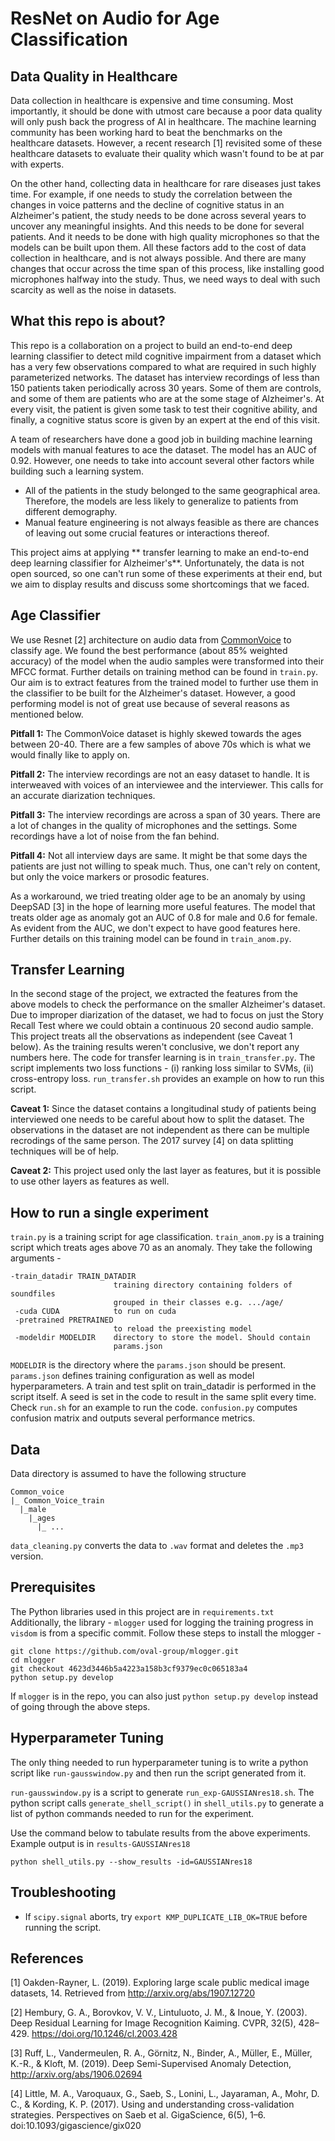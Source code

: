 # ResNet on Audio for Age Classification

## Data Quality in Healthcare
Data collection in healthcare is expensive and time consuming.
Most importantly, it should be done with utmost care because a poor data quality will only push back the progress of AI in healthcare.
The machine learning community has been working hard to beat the benchmarks on the healthcare datasets.
However, a recent research [1] revisited some of these healthcare datasets to evaluate their quality which wasn't found to be at par with experts.

On the other hand, collecting data in healthcare for rare diseases just takes time.
For example, if one needs to study the correlation between the changes in voice patterns and the decline of cognitive status in an Alzheimer's patient, the study needs to be done across several years to uncover any meaningful insights.
And this needs to be done for several patients.
And it needs to be done with high quality microphones so that the models can be built upon them.
All these factors add to the cost of data collection in healthcare, and is not always possible.
And there are many changes that occur across the time span of this process, like installing good microphones halfway into the study.
Thus, we need ways to deal with such scarcity as well as the noise in datasets.  

## What this repo is about?
This repo is a collaboration on a project to build an end-to-end deep learning classifier to detect mild cognitive impairment from a dataset which has a very few observations compared to what are required in such highly parameterized networks.
The dataset has interview recordings of less than 150 patients taken periodically across 30 years.
Some of them are controls, and some of them are patients who are at the some stage of Alzheimer's.
At every visit, the patient is given some task to test their cognitive ability, and finally, a cognitive status score is given by an expert at the end of this visit.

A team of researchers have done a good job in building machine learning models with manual features to ace the dataset. The model has an AUC of 0.92.
However, one needs to take into account several other factors while building such a learning system.
- All of the patients in the study belonged to the same geographical area. Therefore, the models are less likely to generalize to patients from different demography.
- Manual feature engineering is not always feasible as there are chances of leaving out some crucial features or interactions thereof.

This project aims at applying ** transfer learning to make an end-to-end deep learning classifier for Alzheimer's**.
Unfortunately, the data is not open sourced, so one can't run some of these experiments at their end, but we aim to display results and discuss some shortcomings that we faced.

## Age Classifier
We use Resnet [2] architecture on audio data from [CommonVoice](https://voice.mozilla.org/en) to classify age.
We found the best performance (about 85% weighted accuracy) of the model when the audio samples were transformed into their MFCC format.
Further details on training method can be found in `train.py`.
Our aim is to extract features from the trained model to further use them in the classifier to be built for the Alzheimer's dataset.
However, a good performing model is not of great use because of several reasons as mentioned below.

**Pitfall 1:** The CommonVoice dataset is highly skewed towards the ages between 20-40. There are a few samples of above 70s which is what we would finally like to apply on.

**Pitfall 2:** The interview recordings are not an easy dataset to handle.  It is interweaved with voices of an interviewee and the interviewer. This calls for an accurate diarization techniques.

**Pitfall 3:** The interview recordings are across a span of 30 years. There are a lot of changes in the quality of microphones and the settings. Some recordings have a lot of noise from the fan behind.

**Pitfall 4:** Not all interview days are same. It might be that some days the patients are just not willing to speak much. Thus, one can't rely on content, but only the voice markers or prosodic features.

As a workaround, we tried treating older age to be an anomaly by using DeepSAD [3] in the hope of learning more useful features.
The model that treats older age as anomaly got an AUC of 0.8 for male and 0.6 for female.
As evident from the AUC, we don't expect to have good features here.
Further details on this training model can be found in `train_anom.py`.

## Transfer Learning
In the second stage of the project, we extracted the features from the above models to check the performance on the smaller Alzheimer's dataset.
Due to improper diarization of the dataset, we had to focus on just the Story Recall Test where we could obtain a continuous 20 second audio sample.
This project treats all the observations as independent (see Caveat 1 below).
As the training results weren't conclusive, we don't report any numbers here.
The code for transfer learning is in `train_transfer.py`.
The script implements two loss functions - (i) ranking loss similar to SVMs, (ii) cross-entropy loss.
`run_transfer.sh` provides an example on how to run this script.

**Caveat 1:** Since the dataset contains a longitudinal study of patients being interviewed one needs to be careful about how to split the dataset. The observations in the dataset are not independent as there can be multiple recrodings of the same person. The 2017 survey [4] on data splitting techniques will be of help.

**Caveat 2:** This project used only the last layer as features, but it is possible to use other layers as features as well.

## How to run a single experiment
`train.py` is a training script for age classification.
`train_anom.py` is a training script which treats ages above 70 as an anomaly.
They take the following arguments -  

```
-train_datadir TRAIN_DATADIR
                       training directory containing folders of soundfiles
                       grouped in their classes e.g. .../age/
 -cuda CUDA            to run on cuda
 -pretrained PRETRAINED
                       to reload the preexisting model
 -modeldir MODELDIR    directory to store the model. Should contain
                       params.json
```

`MODELDIR` is the directory where the `params.json` should be present.
`params.json` defines training configuration as well as model hyperparameters.
A train and test split on train_datadir is performed in the script itself.
A seed is set in the code to result in the same split every time.
Check `run.sh` for an example to run the code.
`confusion.py` computes confusion matrix and outputs several performance metrics.

## Data

Data directory is assumed to have the following structure
```
Common_voice
|_ Common_Voice_train
  |_male
    |_ages
      |_ ...
```

`data_cleaning.py` converts the data to `.wav` format and deletes the `.mp3` version.

## Prerequisites
The Python libraries used in this project are in `requirements.txt`
Additionally, the library - `mlogger` used for logging the training progress in `visdom` is from a specific commit. Follow these steps to install the mlogger -

```
git clone https://github.com/oval-group/mlogger.git
cd mlogger
git checkout 4623d3446b5a4223a158b3cf9379ec0c065183a4
python setup.py develop
```

If `mlogger` is in the repo, you can also just  `python setup.py develop` instead of going through the above steps.

## Hyperparameter Tuning
The only thing needed to run hyperparameter tuning is to write a python script like `run-gausswindow.py` and then run the script generated from it.

`run-gausswindow.py` is a script to generate `run_exp-GAUSSIANres18.sh`. The python script calls `generate_shell_script()` in `shell_utils.py` to generate a list of python commands needed to run for the experiment.

Use the command below to tabulate results from the above experiments. Example output is in `results-GAUSSIANres18`
```
python shell_utils.py --show_results -id=GAUSSIANres18
```

## Troubleshooting

* If `scipy.signal` aborts, try `export KMP_DUPLICATE_LIB_OK=TRUE` before running the script.

## References
[1] Oakden-Rayner, L. (2019). Exploring large scale public medical image datasets, 14. Retrieved from http://arxiv.org/abs/1907.12720

[2] Hembury, G. A., Borovkov, V. V., Lintuluoto, J. M., & Inoue, Y. (2003). Deep Residual Learning for Image Recognition Kaiming. CVPR, 32(5), 428–429. https://doi.org/10.1246/cl.2003.428

[3] Ruff, L., Vandermeulen, R. A., Görnitz, N., Binder, A., Müller, E., Müller, K.-R., & Kloft, M. (2019). Deep Semi-Supervised Anomaly Detection, http://arxiv.org/abs/1906.02694

[4] Little, M. A., Varoquaux, G., Saeb, S., Lonini, L., Jayaraman, A., Mohr, D. C., & Kording, K. P. (2017). Using and understanding cross-validation strategies. Perspectives on Saeb et al. GigaScience, 6(5), 1–6. doi:10.1093/gigascience/gix020
